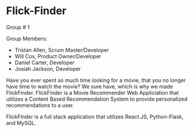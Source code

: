 # Flick-Finder
Group # 1 

Group Members:
- Tristan Allen, Scrum Master/Developer
- Will Cox, Product Owner/Developer 
- Daniel Carter, Developer 
- Josiah Jackson, Developer 

Have you ever spent so much time looking for a movie, that you no longer have time to watch the movie? We sure have, which is why we made FlickFinder. FlickFinder is a Movie Recommender Web Appliciation that utilizes a Content Based Recommendation System to provide personalized recommendations to a user.

FlickFinder is a full stack application that utilizes React.JS, Python-Flask, and MySQL.
